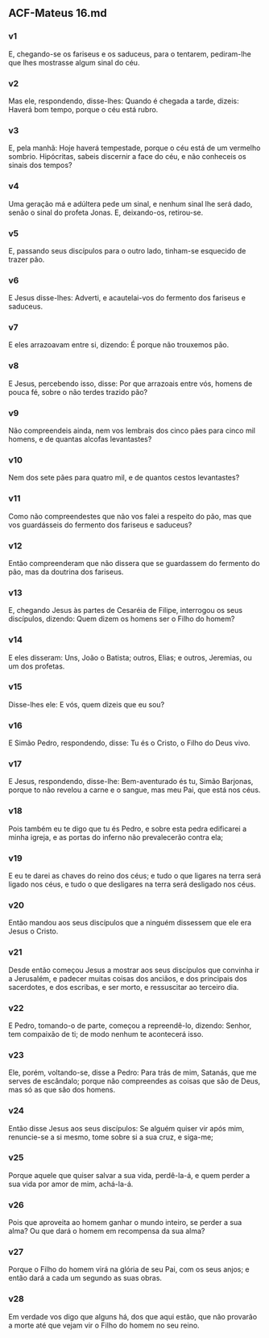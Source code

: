 ## ACF-Mateus 16.md
### v1
 E, chegando-se os fariseus e os saduceus, para o tentarem, pediram-lhe que lhes mostrasse algum sinal do céu.
### v2
 Mas ele, respondendo, disse-lhes: Quando é chegada a tarde, dizeis: Haverá bom tempo, porque o céu está rubro.
### v3
 E, pela manhã: Hoje haverá tempestade, porque o céu está de um vermelho sombrio. Hipócritas, sabeis discernir a face do céu, e não conheceis os sinais dos tempos?
### v4
 Uma geração má e adúltera pede um sinal, e nenhum sinal lhe será dado, senão o sinal do profeta Jonas. E, deixando-os, retirou-se.
### v5
 E, passando seus discípulos para o outro lado, tinham-se esquecido de trazer pão.
### v6
 E Jesus disse-lhes: Adverti, e acautelai-vos do fermento dos fariseus e saduceus.
### v7
 E eles arrazoavam entre si, dizendo: É porque não trouxemos pão.
### v8
 E Jesus, percebendo isso, disse: Por que arrazoais entre vós, homens de pouca fé, sobre o não terdes trazido pão?
### v9
 Não compreendeis ainda, nem vos lembrais dos cinco pães para cinco mil homens, e de quantas alcofas levantastes?
### v10
 Nem dos sete pães para quatro mil, e de quantos cestos levantastes?
### v11
 Como não compreendestes que não vos falei a respeito do pão, mas que vos guardásseis do fermento dos fariseus e saduceus?
### v12
 Então compreenderam que não dissera que se guardassem do fermento do pão, mas da doutrina dos fariseus.
### v13
 E, chegando Jesus às partes de Cesaréia de Filipe, interrogou os seus discípulos, dizendo: Quem dizem os homens ser o Filho do homem?
### v14
 E eles disseram: Uns, João o Batista; outros, Elias; e outros, Jeremias, ou um dos profetas.
### v15
 Disse-lhes ele: E vós, quem dizeis que eu sou?
### v16
 E Simão Pedro, respondendo, disse: Tu és o Cristo, o Filho do Deus vivo.
### v17
 E Jesus, respondendo, disse-lhe: Bem-aventurado és tu, Simão Barjonas, porque to não revelou a carne e o sangue, mas meu Pai, que está nos céus.
### v18
 Pois também eu te digo que tu és Pedro, e sobre esta pedra edificarei a minha igreja, e as portas do inferno não prevalecerão contra ela;
### v19
 E eu te darei as chaves do reino dos céus; e tudo o que ligares na terra será ligado nos céus, e tudo o que desligares na terra será desligado nos céus.
### v20
 Então mandou aos seus discípulos que a ninguém dissessem que ele era Jesus o Cristo.
### v21
 Desde então começou Jesus a mostrar aos seus discípulos que convinha ir a Jerusalém, e padecer muitas coisas dos anciãos, e dos principais dos sacerdotes, e dos escribas, e ser morto, e ressuscitar ao terceiro dia.
### v22
 E Pedro, tomando-o de parte, começou a repreendê-lo, dizendo: Senhor, tem compaixão de ti; de modo nenhum te acontecerá isso.
### v23
 Ele, porém, voltando-se, disse a Pedro: Para trás de mim, Satanás, que me serves de escândalo; porque não compreendes as coisas que são de Deus, mas só as que são dos homens.
### v24
 Então disse Jesus aos seus discípulos: Se alguém quiser vir após mim, renuncie-se a si mesmo, tome sobre si a sua cruz, e siga-me;
### v25
 Porque aquele que quiser salvar a sua vida, perdê-la-á, e quem perder a sua vida por amor de mim, achá-la-á.
### v26
 Pois que aproveita ao homem ganhar o mundo inteiro, se perder a sua alma? Ou que dará o homem em recompensa da sua alma?
### v27
 Porque o Filho do homem virá na glória de seu Pai, com os seus anjos; e então dará a cada um segundo as suas obras.
### v28
 Em verdade vos digo que alguns há, dos que aqui estão, que não provarão a morte até que vejam vir o Filho do homem no seu reino.
